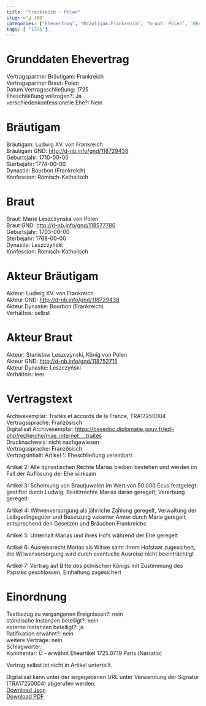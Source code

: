 ```yaml
---
title: "Frankreich - Polen"
slug: ="g-180"
categories: ["Ehevertrag", "Bräutigam:Frankreich", "Braut: Polen", "Eheschließung vollzogen?:Ja", "verschiedenkonfessionelle Ehe?:Nein", "Dynastie Bräutigam:Bourbon (Frankreich)", "Akteur Bräutigam:Ludwig XV. von Frankreich", "Akteur Braut:Stanislaw Leszczynski, König von Polen", "Textbezug?:nein", "Ständisch?:nein", "Ratifikation?:nein", "Sonstiges?:nein", "Bräutigam:Frankreich", "Braut: Polen"]
tags: [ "1725"]
---
```

<!--more-->

# Grunddaten Ehevertrag

Vertragspartner Bräutigam: Frankreich<br>
Vertragspartner Braut: Polen<br>
Datum Vertragsschließung: 1725<br>
Eheschließung vollzogen?: Ja<br>
verschiedenkonfessionelle Ehe?: Nein<br>
# Bräutigam

Bräutigam: Ludwig XV. von Frankreich<br>
Bräutigam GND: http://d-nb.info/gnd/118729438<br>
Geburtsjahr: 1710-00-00<br>
Sterbejahr: 1774-00-00<br>
Dynastie: Bourbon (Frankreich)<br>
Konfession: Römisch-Katholisch<br>
# Braut

Braut: Marie Leszczynska von Polen<br>
Braut GND: http://d-nb.info/gnd/118577786<br>
Geburtsjahr: 1703-00-00<br>
Sterbejahr: 1768-00-00<br>
Dynastie: Leszczyński<br>
Konfession: Römisch-Katholisch<br>
# Akteur Bräutigam

Akteur: Ludwig XV. von Frankreich<br>
Akteur GND: http://d-nb.info/gnd/118729438<br>
Akteur Dynastie: Bourbon (Frankreich)<br>
Verhältnis: selbst<br>
# Akteur Braut

Akteur: Stanislaw Leszczynski, König von Polen<br>
Akteur GND: http://d-nb.info/gnd/118752715<br>
Akteur Dynastie: Leszczyński<br>
Verhältnis: leer<br>
# Vertragstext

Archivexemplar: Traités et accords de la France, TRA17250004<br>
Vertragssprache: Französisch<br>
Digitalisat Archivexemplar: https://basedoc.diplomatie.gouv.fr/exl-php/recherche/mae_internet___traites<br>
Drucknachweis: nicht nachgewiesen<br>
Vertragssprache: Französisch<br>
Vertragsinhalt: Artikel 1: Eheschließung vereinbart

Artikel 2: Alle dynastischen Rechte Marias bleiben bestehen und werden im Fall der Auflösung der Ehe wirksam

Artikel 3: Schenkung von Brautjuwelen im Wert von 50.000 Écus festgelegt: gestiftet durch Ludwig, Besitzrechte Marias daran geregelt, Vererbung geregelt 

Artikel 4: Witwenversorgung als jährliche Zahlung geregelt, Verwaltung der Leibgedingegüter und Besetzung vakanter Ämter durch Maria geregelt, entsprechend den Gesetzen und Bräuchen Frankreichs

Artikel 5: Unterhalt Marias und ihres Hofs während der Ehe geregelt

Artikel 6: Ausreiserecht Marias als Witwe samt ihrem Hofstaat zugesichert, die Witwenversorgung wird durch eventuelle Ausreise nicht beeinträchtigt

Artikel 7: Vertrag auf Bitte des polnischen Königs mit Zustimmung des Papstes geschlossen, Einhaltung zugesichert<br>
# Einordnung

Textbezug zu vergangenen Ereignissen?: nein<br>
ständische Instanzen beteiligt?: nein<br>
externe Instanzen beteiligt?: ja<br>
Ratifikation erwähnt?: nein<br>
weitere Verträge: nein<br>
Schlagwörter: <br>
Kommentar: Ü - erwähnt Eheartikel 1725.07.19 Paris (Narratio)

Vertrag selbst ist nicht in Artikel unterteilt.

Digitalisat kann unter der angegebenen URL unter Verwendung der Signatur (TRA17250004) abgerufen werden.<br>
[Download Json](/vertraege/vertrag-180.json)<br>
[Download PDF](/vertraege/v176.pdf)